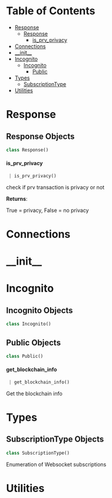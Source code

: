 # Table of Contents

* [Response](#Response)
  * [Response](#Response.Response)
    * [is\_prv\_privacy](#Response.Response.is_prv_privacy)
* [Connections](#Connections)
* [\_\_init\_\_](#__init__)
* [Incognito](#Incognito)
  * [Incognito](#Incognito.Incognito)
    * [Public](#Incognito.Incognito.Public)
* [Types](#Types)
  * [SubscriptionType](#Types.SubscriptionType)
* [Utilities](#Utilities)

<a name="Response"></a>
# Response

<a name="Response.Response"></a>
## Response Objects

```python
class Response()
```

<a name="Response.Response.is_prv_privacy"></a>
#### is\_prv\_privacy

```python
 | is_prv_privacy()
```

check if prv transaction is privacy or not

**Returns**:

True = privacy, False = no privacy

<a name="Connections"></a>
# Connections

<a name="__init__"></a>
# \_\_init\_\_

<a name="Incognito"></a>
# Incognito

<a name="Incognito.Incognito"></a>
## Incognito Objects

```python
class Incognito()
```

<a name="Incognito.Incognito.Public"></a>
## Public Objects

```python
class Public()
```

<a name="Incognito.Incognito.Public.get_blockchain_info"></a>
#### get\_blockchain\_info

```python
 | get_blockchain_info()
```

Get the blockchain info

<a name="Types"></a>
# Types

<a name="Types.SubscriptionType"></a>
## SubscriptionType Objects

```python
class SubscriptionType()
```

Enumeration of Websocket subscriptions

<a name="Utilities"></a>
# Utilities